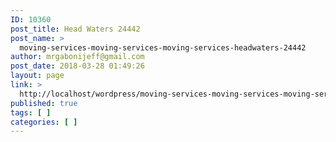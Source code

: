 ```yaml
---
ID: 10360
post_title: Head Waters 24442
post_name: >
  moving-services-moving-services-moving-services-headwaters-24442
author: mrgabonijeff@gmail.com
post_date: 2018-03-28 01:49:26
layout: page
link: >
  http://localhost/wordpress/moving-services-moving-services-moving-services-headwaters-24442/
published: true
tags: [ ]
categories: [ ]
---
```


